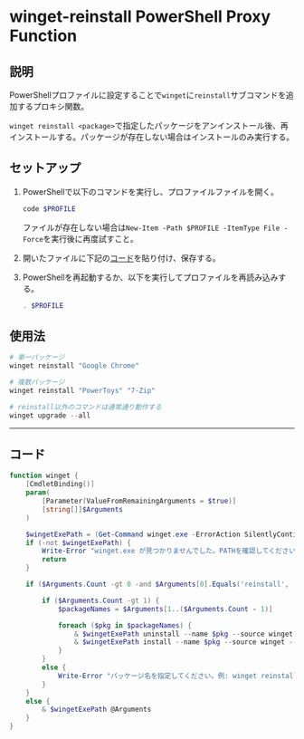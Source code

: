 # winget-reinstall PowerShell Proxy Function

## 説明

PowerShellプロファイルに設定することで`winget`に`reinstall`サブコマンドを追加するプロキシ関数。

`winget reinstall <package>`で指定したパッケージをアンインストール後、再インストールする。パッケージが存在しない場合はインストールのみ実行する。

## セットアップ

1. PowerShellで以下のコマンドを実行し、プロファイルファイルを開く。

    ```powershell
    code $PROFILE
    ```

    ファイルが存在しない場合は`New-Item -Path $PROFILE -ItemType File -Force`を実行後に再度試すこと。

2. 開いたファイルに下記の[コード](#コード)を貼り付け、保存する。

3. PowerShellを再起動するか、以下を実行してプロファイルを再読み込みする。

    ```powershell
    . $PROFILE
    ```

## 使用法

```powershell
# 単一パッケージ
winget reinstall "Google Chrome"

# 複数パッケージ
winget reinstall "PowerToys" "7-Zip"

# reinstall以外のコマンドは通常通り動作する
winget upgrade --all
```

---

## コード

```powershell
function winget {
    [CmdletBinding()]
    param(
        [Parameter(ValueFromRemainingArguments = $true)]
        [string[]]$Arguments
    )

    $wingetExePath = (Get-Command winget.exe -ErrorAction SilentlyContinue).Source
    if (-not $wingetExePath) {
        Write-Error "winget.exe が見つかりませんでした。PATHを確認してください。"
        return
    }

    if ($Arguments.Count -gt 0 -and $Arguments[0].Equals('reinstall', 'InvariantCultureIgnoreCase')) {

        if ($Arguments.Count -gt 1) {
            $packageNames = $Arguments[1..($Arguments.Count - 1)]

            foreach ($pkg in $packageNames) {
                & $wingetExePath uninstall --name $pkg --source winget --accept-source-agreements
                & $wingetExePath install --name $pkg --source winget --accept-source-agreements --accept-package-agreements
            }
        }
        else {
            Write-Error "パッケージ名を指定してください。例: winget reinstall <PackageName>"
        }
    }
    else {
        & $wingetExePath @Arguments
    }
}
```
